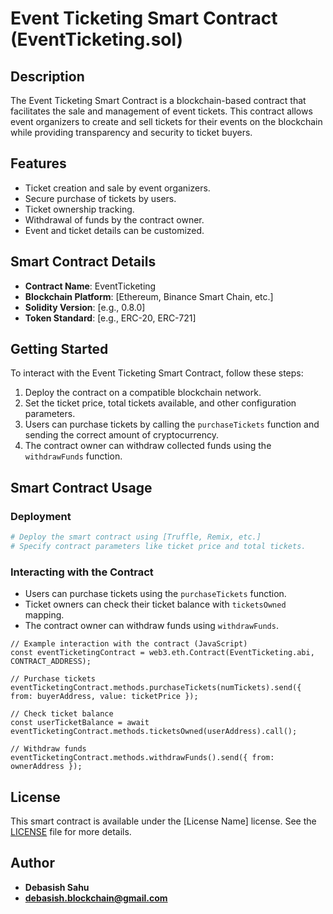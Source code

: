 
# Event Ticketing Smart Contract (EventTicketing.sol)

## Description

The Event Ticketing Smart Contract is a blockchain-based contract that facilitates the sale and management of event tickets. This contract allows event organizers to create and sell tickets for their events on the blockchain while providing transparency and security to ticket buyers.

## Features

- Ticket creation and sale by event organizers.
- Secure purchase of tickets by users.
- Ticket ownership tracking.
- Withdrawal of funds by the contract owner.
- Event and ticket details can be customized.

## Smart Contract Details

- **Contract Name**: EventTicketing
- **Blockchain Platform**: [Ethereum, Binance Smart Chain, etc.]
- **Solidity Version**: [e.g., 0.8.0]
- **Token Standard**: [e.g., ERC-20, ERC-721]

## Getting Started

To interact with the Event Ticketing Smart Contract, follow these steps:

1. Deploy the contract on a compatible blockchain network.
2. Set the ticket price, total tickets available, and other configuration parameters.
3. Users can purchase tickets by calling the `purchaseTickets` function and sending the correct amount of cryptocurrency.
4. The contract owner can withdraw collected funds using the `withdrawFunds` function.

## Smart Contract Usage

### Deployment

```bash
# Deploy the smart contract using [Truffle, Remix, etc.]
# Specify contract parameters like ticket price and total tickets.
```

### Interacting with the Contract

- Users can purchase tickets using the `purchaseTickets` function.
- Ticket owners can check their ticket balance with `ticketsOwned` mapping.
- The contract owner can withdraw funds using `withdrawFunds`.

```solidity
// Example interaction with the contract (JavaScript)
const eventTicketingContract = web3.eth.Contract(EventTicketing.abi, CONTRACT_ADDRESS);

// Purchase tickets
eventTicketingContract.methods.purchaseTickets(numTickets).send({ from: buyerAddress, value: ticketPrice });

// Check ticket balance
const userTicketBalance = await eventTicketingContract.methods.ticketsOwned(userAddress).call();

// Withdraw funds
eventTicketingContract.methods.withdrawFunds().send({ from: ownerAddress });
```

## License

This smart contract is available under the [License Name] license. See the [LICENSE](LICENSE) file for more details.

## Author

- **Debasish Sahu**
- **debasish.blockchain@gmail.com**

